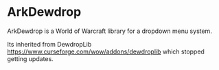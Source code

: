 # ArkDewdrop
ArkDewdrop is a World of Warcraft library for a dropdown menu system.

Its inherited from DewdropLib https://www.curseforge.com/wow/addons/dewdroplib which stopped getting updates.
